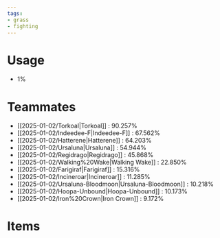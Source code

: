 ```yaml
---
tags:
- grass
- fighting
---
```

# Usage
- 1%
# Teammates
- [[2025-01-02/Torkoal|Torkoal]] : 90.257%
- [[2025-01-02/Indeedee-F|Indeedee-F]] : 67.562%
- [[2025-01-02/Hatterene|Hatterene]] : 64.203%
- [[2025-01-02/Ursaluna|Ursaluna]] : 54.944%
- [[2025-01-02/Regidrago|Regidrago]] : 45.868%
- [[2025-01-02/Walking%20Wake|Walking Wake]] : 22.850%
- [[2025-01-02/Farigiraf|Farigiraf]] : 15.316%
- [[2025-01-02/Incineroar|Incineroar]] : 11.285%
- [[2025-01-02/Ursaluna-Bloodmoon|Ursaluna-Bloodmoon]] : 10.218%
- [[2025-01-02/Hoopa-Unbound|Hoopa-Unbound]] : 10.173%
- [[2025-01-02/Iron%20Crown|Iron Crown]] : 9.172%
# Items